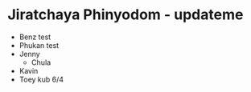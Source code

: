 # Jiratchaya Phinyodom - updateme

- Benz test
- Phukan test
- Jenny 
  - Chula
- Kavin
- Toey kub 6/4
